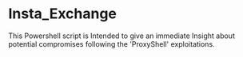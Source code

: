 # Insta_Exchange

This Powershell script is Intended to give an immediate Insight about potential compromises following the 'ProxyShell' exploitations.
